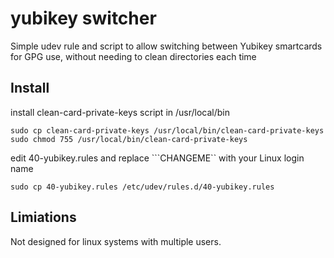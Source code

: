 # yubikey switcher

Simple udev rule and script to allow switching between Yubikey smartcards 
for GPG use, without needing to clean directories each time

Install
-----
install clean-card-private-keys script in /usr/local/bin 

```
sudo cp clean-card-private-keys /usr/local/bin/clean-card-private-keys
sudo chmod 755 /usr/local/bin/clean-card-private-keys
```

edit 40-yubikey.rules and replace ```CHANGEME`` with your Linux login name

```
sudo cp 40-yubikey.rules /etc/udev/rules.d/40-yubikey.rules
```

Limiations
----------
Not designed for linux systems with multiple users.
